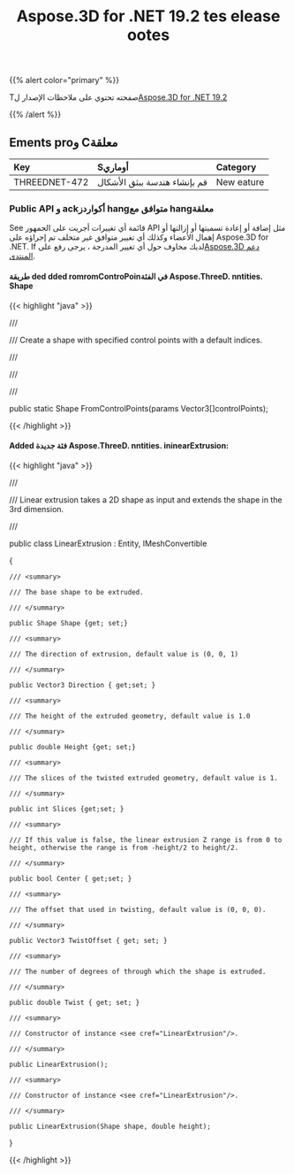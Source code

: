 ﻿---
title: Aspose.3D for .NET 19.2 tes elease ootes
type: docs
weight: 110
url: /ar/net/aspose-3d-for-net-19-2-release-notes/
---
{{% alert color="primary" %}} 

Tصفحته تحتوي على ملاحظات الإصدار ل[Aspose.3D for .NET 19.2](https://www.nuget.org/packages/Aspose.3D/19.2.0)

{{% /alert %}} 
## **Ements proو Cمعلقة**

|**Key**|**Sأوماري**|**Category**|
|:- |:- |:- |
|THREEDNET-472|قم بإنشاء هندسة ببثق الأشكال|New eature|
### **Public API و ackأكواردز hangمتوافق مع hangمعلقة**
See قائمة أي تغييرات أجريت على الجمهور API مثل إضافة أو إعادة تسميتها أو إزالتها أو إهمال الأعضاء وكذلك أي تغيير متوافق غير متخلف تم إجراؤه على Aspose.3D for .NET. If لديك مخاوف حول أي تغيير المدرجة ، يرجى رفع على[Aspose.3D دعم المنتدى](https://forum.aspose.com/c/3d).
#### **طريقة ded dded romromControPoinفي الفئة Aspose.ThreeD. nntities. Shape**
{{< highlight "java" >}}

 /// <summary>

/// Create a shape with specified control points with a default indices.

/// </summary>

/// <param name="controlPoints"></param>

/// <returns></returns>

public static Shape FromControlPoints(params Vector3[]controlPoints);

{{< /highlight >}}
#### **Added فئة جديدة Aspose.ThreeD. nntities. ininearExtrusion:**
{{< highlight "java" >}}

 /// <summary>

/// Linear extrusion takes a 2D shape as input and extends the shape in the 3rd dimension.

/// </summary>

public class LinearExtrusion : Entity, IMeshConvertible

{

    /// <summary>

    /// The base shape to be extruded.

    /// </summary>

    public Shape Shape {get; set;}

    /// <summary>

    /// The direction of extrusion, default value is (0, 0, 1) 

    /// </summary>

    public Vector3 Direction { get;set; }

    /// <summary>

    /// The height of the extruded geometry, default value is 1.0

    /// </summary>

    public double Height {get; set;}

    /// <summary>

    /// The slices of the twisted extruded geometry, default value is 1.

    /// </summary>

    public int Slices {get;set; }

    /// <summary>

    /// If this value is false, the linear extrusion Z range is from 0 to height, otherwise the range is from -height/2 to height/2.

    /// </summary>

    public bool Center { get;set; }

    /// <summary>

    /// The offset that used in twisting, default value is (0, 0, 0).

    /// </summary>

    public Vector3 TwistOffset { get; set; }

    /// <summary>

    /// The number of degrees of through which the shape is extruded.

    /// </summary>

    public double Twist { get; set; }

    /// <summary>

    /// Constructor of instance <see cref="LinearExtrusion"/>.

    /// </summary>

    public LinearExtrusion();

    /// <summary>

    /// Constructor of instance <see cref="LinearExtrusion"/>.

    /// </summary>

    public LinearExtrusion(Shape shape, double height);

}

{{< /highlight >}}
